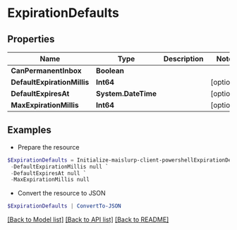# ExpirationDefaults
## Properties

Name | Type | Description | Notes
------------ | ------------- | ------------- | -------------
**CanPermanentInbox** | **Boolean** |  | 
**DefaultExpirationMillis** | **Int64** |  | [optional] 
**DefaultExpiresAt** | **System.DateTime** |  | [optional] 
**MaxExpirationMillis** | **Int64** |  | [optional] 

## Examples

- Prepare the resource
```powershell
$ExpirationDefaults = Initialize-maislurp-client-powershellExpirationDefaults  -CanPermanentInbox null `
 -DefaultExpirationMillis null `
 -DefaultExpiresAt null `
 -MaxExpirationMillis null
```

- Convert the resource to JSON
```powershell
$ExpirationDefaults | ConvertTo-JSON
```

[[Back to Model list]](../README#documentation-for-models) [[Back to API list]](../README#documentation-for-api-endpoints) [[Back to README]](../README)

